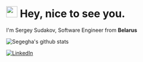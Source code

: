 <h1><img src="https://emojis.slackmojis.com/emojis/images/1531849430/4246/blob-sunglasses.gif?1531849430" width="30"/> Hey, nice to see you.</h1>
<p>I'm Sergey Sudakov, Software Engineer from <b>Belarus</b>

![Segegha's github stats](https://github-readme-stats.vercel.app/api?username=segegha&hide=stars&show_icons=true)

<p>
  <a href="https://www.linkedin.com/in/sergey-sudakov-dev" target="_blank"><img alt="LinkedIn" src="https://img.shields.io/badge/linkedin-%230077B5.svg?&style=for-the-badge&logo=linkedin&logoColor=white" /></a>
</p>
